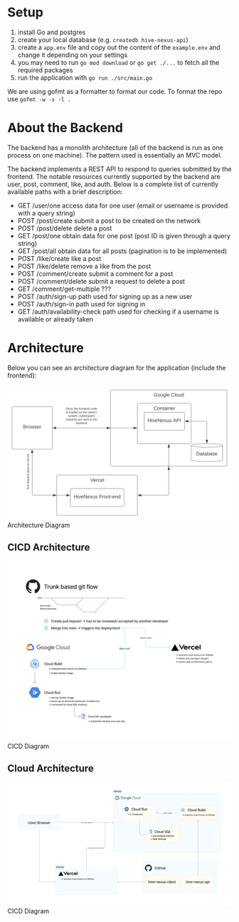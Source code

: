 # Setup

1. install Go and postgres
2. create your local database (e.g. `createdb hive-nexus-api`)
3. create a `app.env` file and copy out the content of the `example.env` and change it depending on your settings
4. you may need to run `go mod download` or `go get ./...` to fetch all the required packages
5. run the application with `go run ./src/main.go`

We are using gofmt as a formatter to format our code. To format the repo use `gofmt -w -s -l .`

# About the Backend

The backend has a monolith architecture (all of the backend is run as one process on one machine). The pattern used is essentially an MVC model.

The backend implements a REST API to respond to queries submitted by the frontend. The notable resources currently supported by the backend are user, post, comment, like, and auth. Below is a complete list of currently available paths with a brief description:

- GET /user/one access data for one user (email or username is provided with a query string)
- POST /post/create submit a post to be created on the network
- POST /post/delete delete a post
- GET /post/one obtain data for one post (post ID is given through a query string)
- GET /post/all obtain data for all posts (pagination is to be implemented)
- POST /like/create like a post
- POST /like/delete remove a like from the post
- POST /comment/create submit a comment for a post
- POST /comment/delete submit a request to delete a post
- GET /comment/get-multiple ???
- POST /auth/sign-up path used for signing up as a new user
- POST /auth/sign-in path used for signing in
- GET /auth/availability-check path used for checking if a username is available or already taken

# Architecture

Below you can see an architecture diagram for the application (include the frontend):

<img src="./docs/architecture.svg"> Architecture Diagram

## CICD Architecture

<img src="./docs/CICD_diagram.png"> CICD Diagram

## Cloud Architecture

<img src="./docs/Cloud_diagram.png"> CICD Diagram
